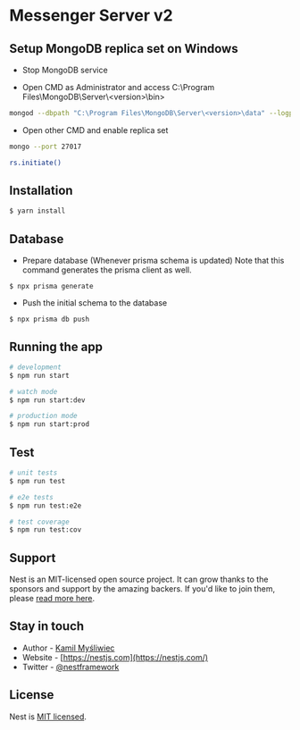 # Messenger Server v2

## Setup MongoDB replica set on Windows

- Stop MongoDB service

- Open CMD as Administrator and access C:\Program Files\MongoDB\Server&#92;&lt;version&gt;\bin>

```bash
mongod --dbpath "C:\Program Files\MongoDB\Server\<version>\data" --logpath "C:\Program Files\MongoDB\Server\<version>\log\mongod.log" --port 27017 --storageEngine=wiredTiger --journal --replSet myset
```

- Open other CMD and enable replica set

```bash
mongo --port 27017
```

```bash
rs.initiate()
```

## Installation

```bash
$ yarn install
```

## Database

- Prepare database (Whenever prisma schema is updated)
  Note that this command generates the prisma client as well.

```shell
$ npx prisma generate
```

- Push the initial schema to the database

```shell
$ npx prisma db push
```

## Running the app

```bash
# development
$ npm run start

# watch mode
$ npm run start:dev

# production mode
$ npm run start:prod
```

## Test

```bash
# unit tests
$ npm run test

# e2e tests
$ npm run test:e2e

# test coverage
$ npm run test:cov
```

## Support

Nest is an MIT-licensed open source project. It can grow thanks to the sponsors and support by the amazing backers. If you'd like to join them, please [read more here](https://docs.nestjs.com/support).

## Stay in touch

- Author - [Kamil Myśliwiec](https://kamilmysliwiec.com)
- Website - [https://nestjs.com](https://nestjs.com/)
- Twitter - [@nestframework](https://twitter.com/nestframework)

## License

Nest is [MIT licensed](LICENSE).
